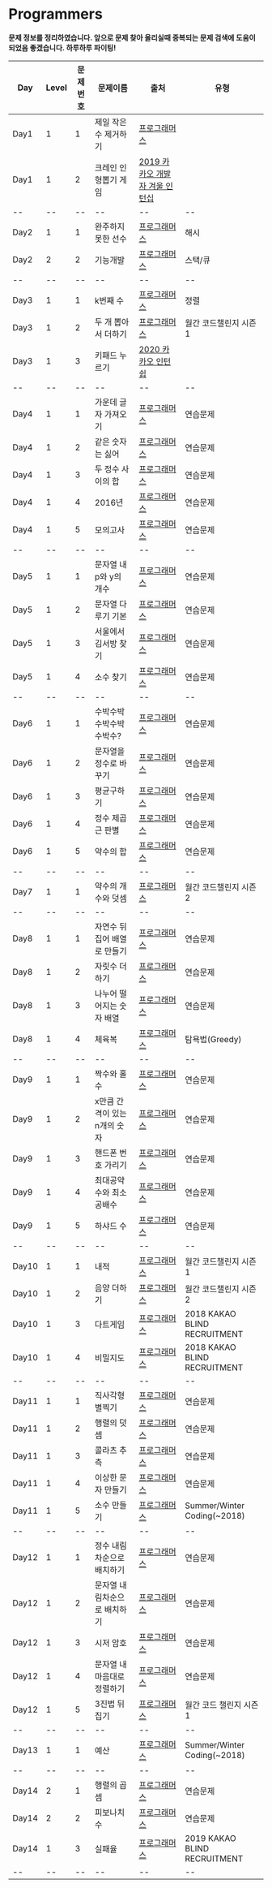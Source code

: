 # Programmers
**문제 정보를 정리하였습니다. 앞으로 문제 찾아 올리실때 중복되는 문제 검색에 도움이 되었음 좋겠습니다. 하루하루 파이팅!**

| Day | Level | 문제번호 |   문제이름    | 출처 | 유형 |
|-----|-------|-------|--------------| ------| ----|
| Day1 | 1 | 1 | 제일 작은 수 제거하기     | [프로그래머스](https://programmers.co.kr/learn/courses/30/lessons/12935?language=python3)
| Day1 | 1 | 2 | 크레인 인형뽑기 게임      | [2019 카카오 개발자 겨울 인턴십](https://programmers.co.kr/learn/courses/30/lessons/64061?language=python3)
|--|--|--|--|--|--|
| Day2 | 1 | 1 | 완주하지 못한 선수       | [프로그래머스](https://programmers.co.kr/learn/courses/30/lessons/42576) | 해시
| Day2 | 2 | 2 | 기능개발               | [프로그래머스](https://programmers.co.kr/learn/courses/30/lessons/42586) | 스택/큐
|--|--|--|--|--|--|
| Day3 | 1 | 1 | k번째 수              | [프로그래머스](https://programmers.co.kr/learn/courses/30/lessons/42748) | 정렬
| Day3 | 1 | 2 | 두 개 뽑아서 더하기      | [프로그래머스](https://programmers.co.kr/learn/courses/30/lessons/68644) |  월간 코드챌린지 시즌 1
| Day3 | 1 | 3 | 키패드 누르기           | [2020 카카오 인턴쉽](https://programmers.co.kr/learn/courses/30/lessons/67256) |
|--|--|--|--|--|--|
| Day4 | 1 | 1 | 가운데 글자 가져오기     | [프로그래머스](https://programmers.co.kr/learn/courses/30/lessons/12903) | 연습문제
| Day4 | 1 | 2 | 같은 숫자는 싫어        |  [프로그래머스](https://programmers.co.kr/learn/courses/30/lessons/12906) | 연습문제
| Day4 | 1 | 3 | 두 정수 사이의 합       | [프로그래머스](https://programmers.co.kr/learn/courses/30/lessons/12912) | 연습문제
| Day4 | 1 | 4 | 2016년               | [프로그래머스](https://programmers.co.kr/learn/courses/30/lessons/12901) | 연습문제
| Day4 | 1 | 5 | 모의고사              | [프로그래머스](https://programmers.co.kr/learn/courses/30/lessons/42840) | 연습문제
|--|--|--|--|--|--|
| Day5 | 1 | 1 | 문자열 내 p와 y의 개수   | [프로그래머스](https://programmers.co.kr/learn/courses/30/lessons/12916 ) | 연습문제
| Day5 | 1 | 2 | 문자열 다루기 기본       | [프로그래머스](https://programmers.co.kr/learn/courses/30/lessons/12918) | 연습문제
| Day5 | 1 | 3 | 서울에서 김서방 찾기      | [프로그래머스](https://programmers.co.kr/learn/courses/30/lessons/12919) | 연습문제
| Day5 | 1 | 4 | 소수 찾기              | [프로그래머스](https://programmers.co.kr/learn/courses/30/lessons/12921) | 연습문제
|--|--|--|--|--|--|
| Day6 | 1 | 1 | 수박수박수박수박수박수?     | [프로그래머스](https://programmers.co.kr/learn/courses/30/lessons/12922) | 연습문제
| Day6 | 1 | 2 | 문자열을 정수로 바꾸기      | [프로그래머스](https://programmers.co.kr/learn/courses/30/lessons/12925) | 연습문제
| Day6 | 1 | 3 | 평균구하기              | [프로그래머스](https://programmers.co.kr/learn/courses/30/lessons/12944) | 연습문제
| Day6 | 1 | 4 | 정수 제곱근 판별          | [프로그래머스](https://programmers.co.kr/learn/courses/30/lessons/12934) | 연습문제
| Day6 | 1 | 5 | 약수의 합              | [프로그래머스](https://programmers.co.kr/learn/courses/30/lessons/12928) | 연습문제
|--|--|--|--|--|--|
| Day7 | 1 | 1 | 약수의 개수와 덧셈       | [프로그래머스](https://programmers.co.kr/learn/courses/30/lessons/77884) | 월간 코드챌린지 시즌 2
|--|--|--|--|--|--|
| Day8 | 1 | 1 | 자연수 뒤집어 배열로 만들기 | [프로그래머스](https://programmers.co.kr/learn/courses/30/lessons/12932) | 연습문제
| Day8 | 1 | 2 | 자릿수 더하기            | [프로그래머스](https://programmers.co.kr/learn/courses/30/lessons/12931) | 연습문제
| Day8 | 1 | 3 | 나누어 떨어지는 숫자 배열   | [프로그래머스](https://programmers.co.kr/learn/courses/30/lessons/12910) | 연습문제
| Day8 | 1 | 4 | 체육복                  | [프로그래머스](https://programmers.co.kr/learn/courses/30/lessons/42862) | 탐욕법(Greedy)
|--|--|--|--|--|--|
| Day9 | 1 | 1 | 짝수와 홀수             | [프로그래머스](https://programmers.co.kr/learn/courses/30/lessons/12937) | 연습문제
| Day9 | 1 | 2 | x만큼 간격이 있는 n개의 숫자 | [프로그래머스](https://programmers.co.kr/learn/courses/30/lessons/12954) | 연습문제
| Day9 | 1 | 3 | 핸드폰 번호 가리기         | [프로그래머스](https://programmers.co.kr/learn/courses/30/lessons/12948) | 연습문제
| Day9 | 1 | 4 | 최대공약수와 최소공배수      | [프로그래머스](https://programmers.co.kr/learn/courses/30/lessons/12940) | 연습문제
| Day9 | 1 | 5 | 하샤드 수                | [프로그래머스](https://programmers.co.kr/learn/courses/30/lessons/12947) | 연습문제
|--|--|--|--|--|--|
| Day10 | 1 | 1 | 내적                  | [프로그래머스](https://programmers.co.kr/learn/courses/30/lessons/70128) | 월간 코드챌린지 시즌 1
| Day10 | 1 | 2 | 음양 더하기              | [프로그래머스](https://programmers.co.kr/learn/courses/30/lessons/76501) | 월간 코드챌린지 시즌 2
| Day10 | 1 | 3 | 다트게임                | [프로그래머스](https://programmers.co.kr/learn/courses/30/lessons/17682?language=python3) | 2018 KAKAO BLIND RECRUITMENT
| Day10 | 1 | 4 | 비밀지도                | [프로그래머스](https://programmers.co.kr/learn/courses/30/lessons/17681?language=python3) | 2018 KAKAO BLIND RECRUITMENT
|--|--|--|--|--|--|
|Day11|1|1|직사각형 별찍기|[프로그래머스](https://programmers.co.kr/learn/courses/30/lessons/12969)|연습문제|
|Day11|1|2|행렬의 덧셈|[프로그래머스](https://programmers.co.kr/learn/courses/30/lessons/12950)|연습문제|
|Day11|1|3|콜라츠 추측|[프로그래머스](https://programmers.co.kr/learn/courses/30/lessons/12943)|연습문제|
|Day11|1|4|이상한 문자 만들기|[프로그래머스](https://programmers.co.kr/learn/courses/30/lessons/12930)|연습문제|
|Day11|1|5|소수 만들기|[프로그래머스](https://programmers.co.kr/learn/courses/30/lessons/12977)|Summer/Winter Coding(~2018)|
|--|--|--|--|--|--|
|Day12|1|1|정수 내림차순으로 배치하기|[프로그래머스](https://programmers.co.kr/learn/courses/30/lessons/12933)|연습문제|
|Day12|1|2|문자열 내림차순으로 배치하기|[프로그래머스](https://programmers.co.kr/learn/courses/30/lessons/12917)|연습문제|
|Day12|1|3|시저 암호|[프로그래머스](https://programmers.co.kr/learn/courses/30/lessons/12926)|연습문제|
|Day12|1|4|문자열 내 마음대로 정렬하기|[프로그래머스](https://programmers.co.kr/learn/courses/30/lessons/12915)|연습문제|
|Day12|1|5|3진법 뒤집기|[프로그래머스](https://programmers.co.kr/learn/courses/30/lessons/68935)|월간 코드 챌린지 시즌1|
|--|--|--|--|--|--|
|Day13|1|1|예산|[프로그래머스](https://programmers.co.kr/learn/courses/30/lessons/12982)|Summer/Winter Coding(~2018)|
|--|--|--|--|--|--|
|Day14|2|1|행렬의 곱셈|[프로그래머스](https://programmers.co.kr/learn/courses/30/lessons/12949)|연습문제|
|Day14|2|2|피보나치 수|[프로그래머스](https://programmers.co.kr/learn/courses/30/lessons/12945)|연습문제|
|Day14|1|3|실패율|[프로그래머스](https://programmers.co.kr/learn/courses/30/lessons/42889)|2019 KAKAO BLIND RECRUITMENT|
|--|--|--|--|--|--|

